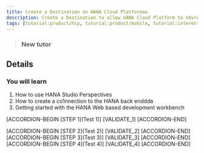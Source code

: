 ```yaml
---
title: Create a Destination on HANA Cloud Platformaa
description: Create a Destination to allow HANA Cloud Platform to nbvread/write data
tags: [tutorial:product/hcp, tutorial:product/mobile, tutorial:interest/gettingstarted]
---
```


>### New tutor

## Details
### You will learn  
1. How to use HANA Studio Perspectives
2. How to create a co1nnection to the HANA back endddв
3. Getting started with the HANA Web based development workbench

[ACCORDION-BEGIN [STEP 1](Test 1)]
[VALIDATE_1]
[ACCORDION-END]

[ACCORDION-BEGIN [STEP 2](Test 2)]
[VALIDATE_2]
[ACCORDION-END]
[ACCORDION-BEGIN [STEP 3](Test 3)]
[VALIDATE_3]
[ACCORDION-END]
[ACCORDION-BEGIN [STEP 4](Test 4)]
[VALIDATE_4]
[ACCORDION-END]

